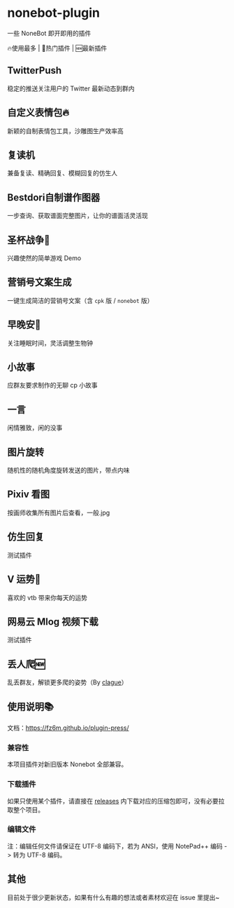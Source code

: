 # nonebot-plugin

一些 NoneBot 即开即用的插件

🔥使用最多 | 🚀热门插件 | 🆕最新插件

## TwitterPush
稳定的推送关注用户的 Twitter 最新动态到群内

## 自定义表情包🔥
新颖的自制表情包工具，沙雕图生产效率高

## 复读机
兼备复读、精确回复、模糊回复的仿生人

## Bestdori自制谱作图器
一步查询、获取谱面完整图片，让你的谱面活灵活现

## 圣杯战争🚀
兴趣使然的简单游戏 Demo

## 营销号文案生成
一键生成简洁的营销号文案（含 `cpk` 版 / `nonebot` 版）

## 早晚安🚀
关注睡眠时间，灵活调整生物钟

## 小故事
应群友要求制作的无聊 cp 小故事

## 一言
闲情雅致，闲的没事

## 图片旋转
随机性的随机角度旋转发送的图片，带点内味

## Pixiv 看图
按画师收集所有图片后查看，一般.jpg

## 仿生回复
测试插件

## V 运势🚀
喜欢的 vtb 带来你每天的运势

## 网易云 Mlog 视频下载

测试插件

## 丢人爬🆕

乱丢群友，解锁更多爬的姿势（By [clague](https://github.com/clague)）

## 使用说明📚
文档：https://fz6m.github.io/plugin-press/
### 兼容性
本项目插件对新旧版本 Nonebot 全部兼容。
### 下载插件
如果只使用某个插件，请直接在 [releases](https://github.com/fz6m/nonebot-plugin/releases) 内下载对应的压缩包即可，没有必要拉取整个项目。
### 编辑文件
注：编辑任何文件请保证在 UTF-8 编码下，若为 ANSI，使用 NotePad++ 编码 -> 转为 UTF-8 编码。

## 其他
目前处于很少更新状态，如果有什么有趣的想法或者素材欢迎在 issue 里提出~